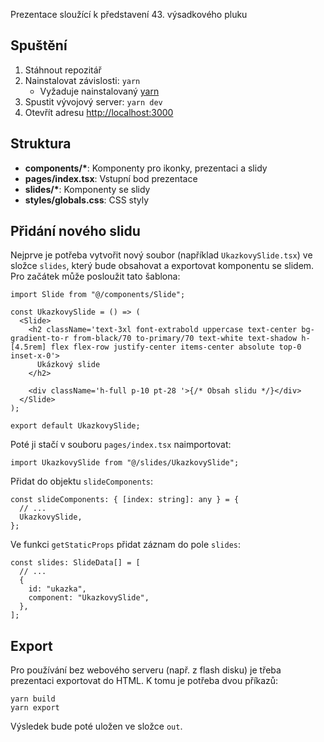 Prezentace sloužící k představení 43. výsadkového pluku

## Spuštění

1. Stáhnout repozitář
2. Nainstalovat závislosti: `yarn`
   - Vyžaduje nainstalovaný [yarn](https://yarnpkg.com/getting-started/install)
3. Spustit vývojový server: `yarn dev`
4. Otevřít adresu [http://localhost:3000](http://localhost:3000)

## Struktura

- **components/\***: Komponenty pro ikonky, prezentaci a slidy
- **pages/index.tsx**: Vstupní bod prezentace
- **slides/\***: Komponenty se slidy
- **styles/globals.css**: CSS styly

## Přidání nového slidu

Nejprve je potřeba vytvořit nový soubor (například `UkazkovySlide.tsx`) ve složce `slides`, který bude obsahovat a exportovat komponentu se slidem. Pro začátek může posloužit tato šablona:

```tsx
import Slide from "@/components/Slide";

const UkazkovySlide = () => (
  <Slide>
    <h2 className='text-3xl font-extrabold uppercase text-center bg-gradient-to-r from-black/70 to-primary/70 text-white text-shadow h-[4.5rem] flex flex-row justify-center items-center absolute top-0 inset-x-0'>
      Ukázkový slide
    </h2>

    <div className='h-full p-10 pt-28 '>{/* Obsah slidu */}</div>
  </Slide>
);

export default UkazkovySlide;
```

Poté ji stačí v souboru `pages/index.tsx` naimportovat:

```tsx
import UkazkovySlide from "@/slides/UkazkovySlide";
```

Přidat do objektu `slideComponents`:

```tsx
const slideComponents: { [index: string]: any } = {
  // ...
  UkazkovySlide,
};
```

Ve funkci `getStaticProps` přidat záznam do pole `slides`:

```tsx
const slides: SlideData[] = [
  // ...
  {
    id: "ukazka",
    component: "UkazkovySlide",
  },
];
```

## Export

Pro používání bez webového serveru (např. z flash disku) je třeba prezentaci exportovat do HTML. K tomu je potřeba dvou příkazů:

```
yarn build
yarn export
```

Výsledek bude poté uložen ve složce `out`.
